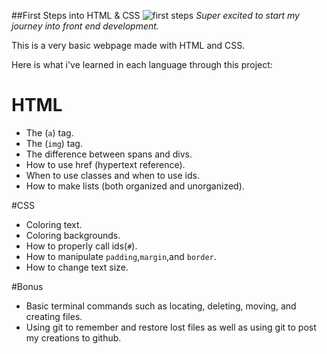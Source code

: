 ##First Steps into HTML & CSS
![first steps](http://img.webmd.com/dtmcms/live/webmd/consumer_assets/site_images/articles/health_tools/baby_milestones_1_slideshow/getty_rm_photo_of_baby_walking.jpg)
*Super excited to start my journey into front end development.*


This is a very basic webpage made with HTML and CSS.

Here is what i've learned in each language through this project:

# HTML
* The (`a`) tag.
* The (`img`) tag.
* The difference between spans and divs.
* How to use href (hypertext reference).
* When to use classes and when to use ids.
* How to make lists (both organized and unorganized).


#CSS
* Coloring text.
* Coloring backgrounds.
* How to properly call ids(`#`).
* How to manipulate `padding`,`margin`,and `border`.
* How to change text size.


#Bonus
* Basic terminal commands such as locating, deleting, moving, and creating files.
* Using git to remember and restore lost files as well as using git to post my creations to github.
